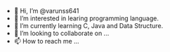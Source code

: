 - 👋 Hi, I’m @varunss641
- 👀 I’m interested in learing programming language.
- 🌱 I’m currently learning C, Java and Data Structure.
- 💞️ I’m looking to collaborate on ...
- 📫 How to reach me ...

<!---
varunss641/varunss641 is a ✨ special ✨ repository because its `README.md` (this file) appears on your GitHub profile.
You can click the Preview link to take a look at your changes.
--->
